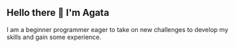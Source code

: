 ## Hello there 👋 I'm Agata

I am a beginner programmer eager to take on new challenges to develop my skills and gain some experience.

<!--
**AKashyna/AKashyna** is a ✨ _special_ ✨ repository because its `README.md` (this file) appears on your GitHub profile.


- 🔭 I’m currently a member of AKAI, where I am a part of the Social Media and Marketing Team
- 🌱 I’m currently learning JavaScript
- ⚡Programming languages: Python, CSS, C
- 💬 Languages: I'm fluent in English and Polish
- 📫 How to reach me: my email adress is agata.kashyna@gmail.com

-->
